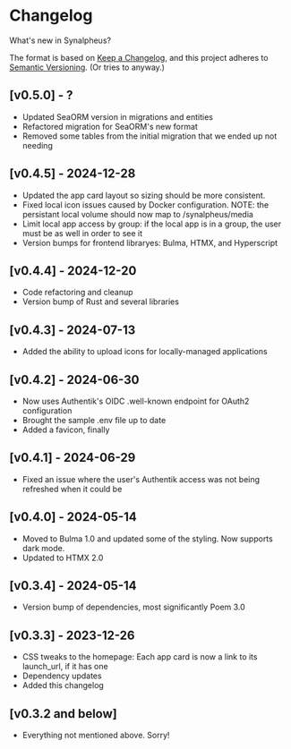 # Changelog

What's new in Synalpheus?

The format is based on [Keep a Changelog](https://keepachangelog.com/en/1.0.0/),
and this project adheres to [Semantic Versioning](https://semver.org/spec/v2.0.0.html). (Or tries to anyway.)

## [v0.5.0] - ?
- Updated SeaORM version in migrations and entities
- Refactored migration for SeaORM's new format
- Removed some tables from the initial migration that we ended up not needing


## [v0.4.5] - 2024-12-28
- Updated the app card layout so sizing should be more consistent.
- Fixed local icon issues caused by Docker configuration. NOTE: the persistant local volume should now map to /synalpheus/media
- Limit local app access by group: if the local app is in a group, the user must be as well in order to see it
- Version bumps for frontend libraryes: Bulma, HTMX, and Hyperscript

## [v0.4.4] - 2024-12-20
- Code refactoring and cleanup
- Version bump of Rust and several libraries

## [v0.4.3] - 2024-07-13
- Added the ability to upload icons for locally-managed applications

## [v0.4.2] - 2024-06-30
- Now uses Authentik's OIDC .well-known endpoint for OAuth2 configuration
- Brought the sample .env file up to date
- Added a favicon, finally

## [v0.4.1] - 2024-06-29
- Fixed an issue where the user's Authentik access was not being refreshed when it could be

## [v0.4.0] - 2024-05-14
- Moved to Bulma 1.0 and updated some of the styling. Now supports dark mode.
- Updated to HTMX 2.0

## [v0.3.4] - 2024-05-14
- Version bump of dependencies, most significantly Poem 3.0

## [v0.3.3] - 2023-12-26
- CSS tweaks to the homepage: Each app card is now a link to its launch_url, if it has one
- Dependency updates
- Added this changelog

## [v0.3.2 and below]
- Everything not mentioned above. Sorry!